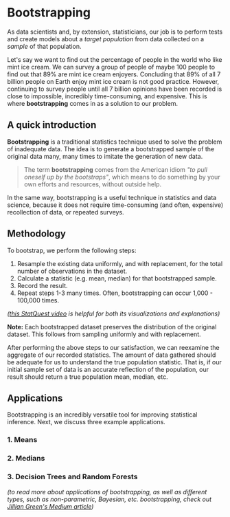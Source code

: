 # Bootstrapping
As data scientists and, by extension, statisticians, our job is to perform tests and create models about a *target population* from data collected on a *sample* of that population. 

Let's say we want to find out the percentage of people in the world who like mint ice cream. We can survey a group of people of maybe 100 people to find out that 89% are mint ice cream enjoyers. Concluding that 89% of all 7 billion people on Earth enjoy mint ice cream is not good practice. However, continuing to survey people until all 7 billion opinions have been recorded is close to impossible, incredibly time-consuming, and expensive. This is where **bootstrapping**  comes in as a solution to our problem. 

## A quick introduction

**Bootstrapping** is a traditional statistics technique used to solve the problem of inadequate data. The idea is to generate a bootstrapped sample of the original data many, many times to imitate the generation of new data. 

> The term **bootstrapping** comes from the American idiom *"to pull oneself up by the bootstraps"*, which means to do something by your own efforts and resources, without outside help. 

In the same way, bootstrapping is a useful technique in statistics and data science, because it does not require time-consuming (and often, expensive) recollection of data, or repeated surveys. 

## Methodology
To bootstrap, we perform the following steps: 

1. Resample the existing data uniformly, and with replacement, for the total number of observations in the dataset.
2. Calculate a statistic (e.g. mean, median) for that bootstrapped sample. 
3. Record the result.
4. Repeat steps 1-3 many times. Often, bootstrapping can occur 1,000 - 100,000 times.

*([this StatQuest video](https://www.youtube.com/watch?v=Xz0x-8-cgaQ&ab_channel=StatQuestwithJoshStarmer) is helpful for both its visualizations and explanations)*

**Note:** Each bootstrapped dataset preserves the distribution of the original dataset. This follows from sampling uniformly and with replacement.

After performing the above steps to our satisfaction, we can reexamine the aggregate of our recorded statistics. The amount of data gathered should be adequate for us to understand the true population statistic. That is, if our initial sample set of data is an accurate reflection of the population, our result should return a true population mean, median, etc.

## Applications

Bootstrapping is an incredibly versatile tool for improving statistical inference. Next, we discuss three example applications.

### 1. Means



### 2. Medians

### 3. Decision Trees and Random Forests

*(to read more about applications of bootstrapping, as well as different types, such as non-parametric, Bayesian, etc. bootstrapping, check out [Jillian Green's Medium article](https://jillian-green.medium.com/applications-of-bootstrapping-8240da9df6d7))*
